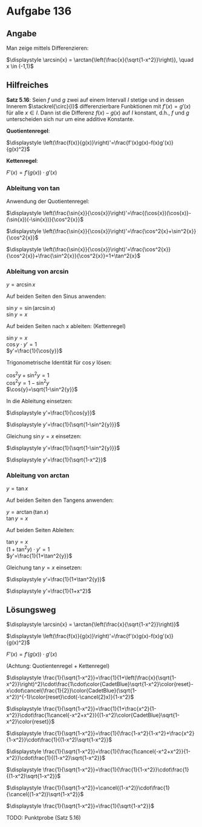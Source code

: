 # Aufgabe 136
## Angabe

Man zeige mittels Differenzieren:

$\displaystyle \arcsin{x} = \arctan{\left(\frac{x}{\sqrt{1-x^2}}\right)}, \quad x \in (-1,1)$

## Hilfreiches

**Satz 5.16**:
Seien $f$ und $g$ zwei auf einem Intervall $I$ stetige und in dessen Innerem $\stackrel{\circ}{I}$ differenzierbare Funbktionen mit $f'(x) = g'(x)$ für alle $x \in I$. Dann ist die Differenz $f(x)-g(x)$ auf $I$ konstant, d.h., $f$ und $g$ unterscheiden sich nur um eine additive Konstante.

**Quotientenregel**:

$\displaystyle \left(\frac{f(x)}{g(x)}\right)'=\frac{f'(x)g(x)-f(x)g'(x)}{g(x)^2}$


**Kettenregel**:

$F'(x)=f'(g(x))\cdot g'(x)$

### Ableitung von tan

Anwendung der Quotientenregel:

$\displaystyle \left(\frac{\sin{x}}{\cos{x}}\right)'=\frac{(\cos{x})(\cos{x)}-(\sin{x})(-\sin{x})}{\cos^2{x}}$

$\displaystyle \left(\frac{\sin{x}}{\cos{x}}\right)'=\frac{\cos^2{x}+\sin^2{x}}{\cos^2{x}}$

$\displaystyle \left(\frac{\sin{x}}{\cos{x}}\right)'=\frac{\cos^2{x}}{\cos^2{x}}+\frac{\sin^2{x}}{\cos^2{x}}=1+\tan^2{x}$

### Ableitung von arcsin

$y=\arcsin{x}$

Auf beiden Seiten den Sinus anwenden:

$\sin{y}=\sin{(\arcsin{x})}$ \
$\sin{y}=x$

Auf beiden Seiten nach x ableiten: (Kettenregel)

$\sin{y}=x$ \
$\cos{y}\cdot y' = 1$ \
$y'=\frac{1}{\cos{y}}$ 

Trigonometrische Identität für $\cos{y}$ lösen:

$\cos^2{y}+\sin^2{y}=1$ \
$\cos^2{y}=1-\sin^2{y}$ \
$\cos{y}=\sqrt{1-\sin^2{y}}$

In die Ableitung einsetzen:

$\displaystyle y'=\frac{1}{\cos{y}}$

$\displaystyle y'=\frac{1}{\sqrt{1-\sin^2{y}}}$

Gleichung $\sin{y}=x$ einsetzen:

$\displaystyle y'=\frac{1}{\sqrt{1-\sin^2{y}}}$

$\displaystyle y'=\frac{1}{\sqrt{1-x^2}}$

### Ableitung von arctan

$y = \tan{x}$

Auf beiden Seiten den Tangens anwenden:

$y = \arctan{(\tan{x})}$ \
$\tan{y} = x$

Auf beiden Seiten Ableiten:

$\tan{y} = x$ \
$(1+\tan^2{y})\cdot y'=1$ \
$y'=\frac{1}{1+\tan^2{y}}$

Gleichung $\tan{y} = x$ einsetzen:

$\displaystyle y'=\frac{1}{1+\tan^2{y}}$

$\displaystyle y'=\frac{1}{1+x^2}$

## Lösungsweg


$\displaystyle \arcsin{x} = \arctan{\left(\frac{x}{\sqrt{1-x^2}}\right)}$

$\displaystyle \left(\frac{f(x)}{g(x)}\right)'=\frac{f'(x)g(x)-f(x)g'(x)}{g(x)^2}$

$F'(x)=f'(g(x))\cdot g'(x)$

(Achtung: Quotientenregel + Kettenregel)

$\displaystyle \frac{1}{\sqrt{1-x^2}}=\frac{1}{1+\left(\frac{x}{\sqrt{1-x^2}}\right)^2}\cdot\frac{1\cdot\color{CadetBlue}\sqrt{1-x^2}\color{reset}-x\cdot\cancel{\frac{1}{2}}\color{CadetBlue}(\sqrt{1-x^2})^{-1}\color{reset}\cdot(-\cancel{2}x)}{1-x^2}$

$\displaystyle \frac{1}{\sqrt{1-x^2}}=\frac{1}{1+\frac{x^2}{1-x^2}}\cdot\frac{1\cancel{-x^2+x^2}}{(1-x^2)\color{CadetBlue}\sqrt{1-x^2}\color{reset}}$

$\displaystyle \frac{1}{\sqrt{1-x^2}}=\frac{1}{\frac{1-x^2}{1-x^2}+\frac{x^2}{1-x^2}}\cdot\frac{1}{(1-x^2)\sqrt{1-x^2}}$

$\displaystyle \frac{1}{\sqrt{1-x^2}}=\frac{1}{\frac{1\cancel{-x^2+x^2}}{1-x^2}}\cdot\frac{1}{(1-x^2)\sqrt{1-x^2}}$

$\displaystyle \frac{1}{\sqrt{1-x^2}}=\frac{1}{\frac{1}{1-x^2}}\cdot\frac{1}{(1-x^2)\sqrt{1-x^2}}$

$\displaystyle \frac{1}{\sqrt{1-x^2}}=\cancel{(1-x^2)}\cdot\frac{1}{\cancel{(1-x^2)}\sqrt{1-x^2}}$

$\displaystyle \frac{1}{\sqrt{1-x^2}}=\frac{1}{\sqrt{1-x^2}}$

TODO: Punktprobe (Satz 5.16)
